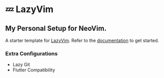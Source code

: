 # 💤 LazyVim

## My Personal Setup for NeoVim. 

A starter template for [LazyVim](https://github.com/LazyVim/LazyVim). 
Refer to the [documentation](https://lazyvim.github.io/installation) to get started.

### Extra Configurations 
- Lazy Git 
- Flutter Compatibility


